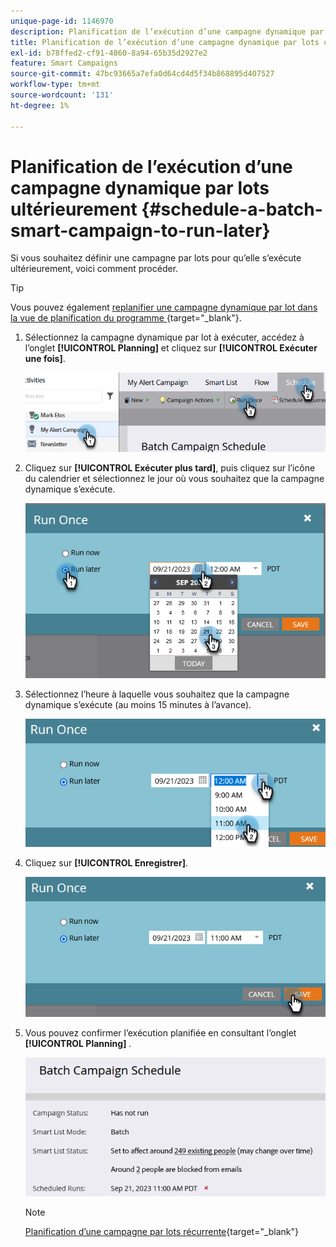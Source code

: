 ```yaml
---
unique-page-id: 1146970
description: Planification de l’exécution d’une campagne dynamique par lots ultérieurement - Documents Marketo - Documentation du produit
title: Planification de l’exécution d’une campagne dynamique par lots ultérieurement
exl-id: b78ffed2-cf91-4860-8a94-65b35d2927e2
feature: Smart Campaigns
source-git-commit: 47bc93665a7efa0d64cd4d5f34b868895d407527
workflow-type: tm+mt
source-wordcount: '131'
ht-degree: 1%

---
```


# Planification de l’exécution d’une campagne dynamique par lots ultérieurement {#schedule-a-batch-smart-campaign-to-run-later}

Si vous souhaitez définir une campagne par lots pour qu’elle s’exécute ultérieurement, voici comment procéder.

>[!TIP]
>
>Vous pouvez également [ replanifier une campagne dynamique par lot dans la vue de planification du programme ](/help/marketo/product-docs/core-marketo-concepts/programs/program-schedule-view/reschedule-a-batch-smart-campaign-in-the-program-schedule-view.md){target="_blank"}.

1. Sélectionnez la campagne dynamique par lot à exécuter, accédez à l’onglet **[!UICONTROL Planning]** et cliquez sur **[!UICONTROL Exécuter une fois]**.

   ![](assets/schedule-a-batch-smart-campaign-to-run-later-1.png)

1. Cliquez sur **[!UICONTROL Exécuter plus tard]**, puis cliquez sur l’icône du calendrier et sélectionnez le jour où vous souhaitez que la campagne dynamique s’exécute.

   ![](assets/schedule-a-batch-smart-campaign-to-run-later-2.png)

1. Sélectionnez l’heure à laquelle vous souhaitez que la campagne dynamique s’exécute (au moins 15 minutes à l’avance).

   ![](assets/schedule-a-batch-smart-campaign-to-run-later-3.png)

1. Cliquez sur **[!UICONTROL Enregistrer]**.

   ![](assets/schedule-a-batch-smart-campaign-to-run-later-4.png)

1. Vous pouvez confirmer l’exécution planifiée en consultant l’onglet **[!UICONTROL Planning]** .

   ![](assets/schedule-a-batch-smart-campaign-to-run-later-5.png)

   >[!NOTE]
   >
   >[Planification d’une campagne par lots récurrente](/help/marketo/product-docs/core-marketo-concepts/smart-campaigns/using-smart-campaigns/schedule-a-recurring-batch-campaign.md){target="_blank"}
